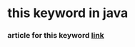 #  this keyword in java

### article for this keyword [link](https://www.geeksforgeeks.org/this-reference-in-java/?ref=lbp)

